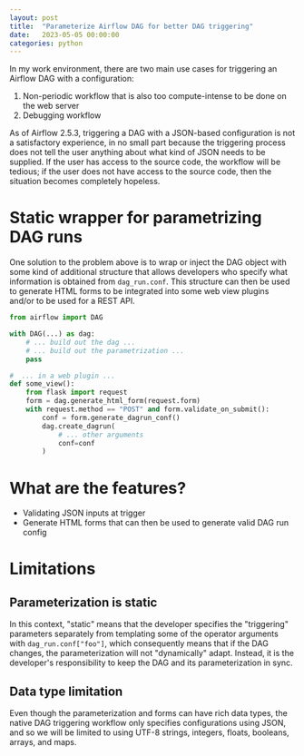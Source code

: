 ```yaml
---
layout: post
title:  "Parameterize Airflow DAG for better DAG triggering"
date:   2023-05-05 00:00:00
categories: python
---
```


In my work environment, there are two main use cases for triggering an Airflow DAG with a configuration:

1. Non-periodic workflow that is also too compute-intense to be done on the web server
2. Debugging workflow

As of Airflow 2.5.3, triggering a DAG with a JSON-based configuration is not a satisfactory experience, in no small part because the triggering process does not tell the user anything about what kind of JSON needs to be supplied. If the user has access to the source code, the workflow will be tedious; if the user does not have access to the source code, then the situation becomes completely hopeless.

# Static wrapper for parametrizing DAG runs
One solution to the problem above is to wrap or inject the DAG object with some kind of additional structure that allows developers who specify what information is obtained from `dag_run.conf`. This structure can then be used to generate HTML forms to be integrated into some web view plugins and/or to be used for a REST API.

```python
from airflow import DAG

with DAG(...) as dag:
    # ... build out the dag ...
    # ... build out the parametrization ...
    pass

#  ... in a web plugin ...
def some_view():
    from flask import request
    form = dag.generate_html_form(request.form)
    with request.method == "POST" and form.validate_on_submit():
        conf = form.generate_dagrun_conf()
        dag.create_dagrun(
            # ... other arguments
            conf=conf
        )
```

# What are the features?
* Validating JSON inputs at trigger
* Generate HTML forms that can then be used to generate valid DAG run config

# Limitations
## Parameterization is static
In this context, "static" means that the developer specifies the "triggering" parameters separately from templating some of the operator arguments with `dag_run.conf["foo"]`, which consequently means that if the DAG changes, the parameterization will not "dynamically" adapt. Instead, it is the developer's responsibility to keep the DAG and its parameterization in sync.

## Data type limitation
Even though the parameterization and forms can have rich data types, the native DAG triggering workflow only specifies configurations using JSON, and so we will be limited to using UTF-8 strings, integers, floats, booleans, arrays, and maps.
